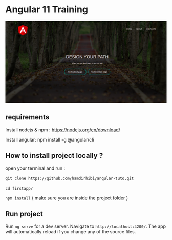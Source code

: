 # Angular 11 Training 
<p style="text-align: center;">
  <img src="./src/assets/images/cover.png"/>
</p>


## requirements

Install nodejs & npm : https://nodejs.org/en/download/

Install angular: npm install -g @angular/cli

## How to install project locally ? 

open your terminal and run : 

`git clone https://github.com/hamdirhibi/angular-tuto.git` 

`cd firstapp/`

`npm install` ( make sure you are inside the project folder )


## Run project

Run `ng serve` for a dev server. Navigate to `http://localhost:4200/`. The app will automatically reload if you change any of the source files.


